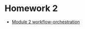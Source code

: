 # Homework 2

* [Module 2 workflow-orchestration](https://github.com/tzuyuchiu/data-engineering-zoomcamp/tree/main/02-workflow-orchestration/homework.md)

